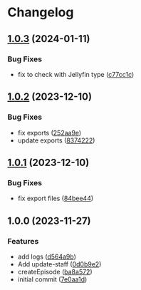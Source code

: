 # Changelog

## [1.0.3](https://github.com/joshuaavalon/mdh-utils/compare/v1.0.2...v1.0.3) (2024-01-11)


### Bug Fixes

* fix to check with Jellyfin type ([c77cc1c](https://github.com/joshuaavalon/mdh-utils/commit/c77cc1ce002f913a7a205ee5f3323d651aa826c0))

## [1.0.2](https://github.com/joshuaavalon/mdh-utils/compare/v1.0.1...v1.0.2) (2023-12-10)


### Bug Fixes

* fix exports ([252aa9e](https://github.com/joshuaavalon/mdh-utils/commit/252aa9e8d2f499a96b8424ab71e1633c5116fea2))
* update exports ([8374222](https://github.com/joshuaavalon/mdh-utils/commit/83742226322fdb20fe6e37c5a0fcf657201b43c7))

## [1.0.1](https://github.com/joshuaavalon/mdh-utils/compare/v1.0.0...v1.0.1) (2023-12-10)


### Bug Fixes

* fix export files ([84bee44](https://github.com/joshuaavalon/mdh-utils/commit/84bee44d4f215baa1f545806584e110b6d4a4f9e))

## 1.0.0 (2023-11-27)


### Features

* add logs ([d564a9b](https://github.com/joshuaavalon/mdh-utils/commit/d564a9b756488a33fa151589360e8b85b2fc653e))
* Add update-staff ([0d0b9e2](https://github.com/joshuaavalon/mdh-utils/commit/0d0b9e2d598849f5d58af425406e3645d913bd99))
* createEpisode ([ba8a572](https://github.com/joshuaavalon/mdh-utils/commit/ba8a5722755d708263ac7aed4d13f841d5ac3d73))
* initial commit ([7e0aa1d](https://github.com/joshuaavalon/mdh-utils/commit/7e0aa1df042a08861d268a174b19cb8d91e4220b))
